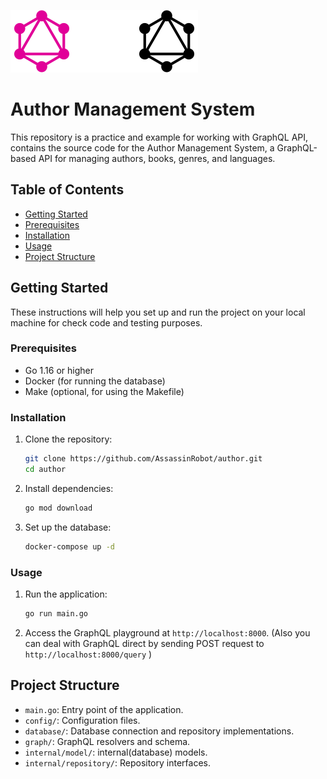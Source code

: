 ![GraphQL Logo](assets/image2.png)![GraphQL Logo](assets/image3.png)![GraphQL Logo](assets/image1.png)

# Author Management System
This repository is a practice and example for working with GraphQL API, contains the source code for the Author Management System, a GraphQL-based API for managing authors, books, genres, and languages.

## Table of Contents
- [Getting Started](#getting-started)
- [Prerequisites](#prerequisites)
- [Installation](#installation)
- [Usage](#usage)
- [Project Structure](#project-structure)


## Getting Started

These instructions will help you set up and run the project on your local machine for check code and testing purposes.

### Prerequisites

- Go 1.16 or higher
- Docker (for running the database)
- Make (optional, for using the Makefile)

### Installation

1. Clone the repository:
    ```sh
    git clone https://github.com/AssassinRobot/author.git
    cd author
    ```

2. Install dependencies:
    ```sh
    go mod download
    ```

3. Set up the database:
    ```sh
    docker-compose up -d
    ```

### Usage

1. Run the application:
    ```sh
    go run main.go
    ```

2. Access the GraphQL playground at `http://localhost:8000`.
(Also you can deal with GraphQL direct by sending POST request to `http://localhost:8000/query` )

## Project Structure

- `main.go`: Entry point of the application.
- `config/`: Configuration files.
- `database/`: Database connection and repository implementations.
- `graph/`: GraphQL resolvers and schema.
- `internal/model/`: internal(database) models.
- `internal/repository/`: Repository interfaces.
